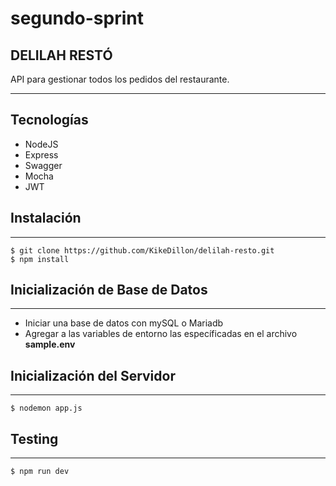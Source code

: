 # segundo-sprint
## DELILAH RESTÓ
API para gestionar todos los pedidos del restaurante.
***

## Tecnologías
* NodeJS
* Express
* Swagger
* Mocha
* JWT

## Instalación
***
```
$ git clone https://github.com/KikeDillon/delilah-resto.git
$ npm install
```

## Inicialización de Base de Datos
***
* Iniciar una base de datos con mySQL o Mariadb
* Agregar a las variables de entorno las específicadas en el archivo **sample.env**

## Inicialización del Servidor
***
```
$ nodemon app.js
``` 

## Testing
***
```
$ npm run dev
```